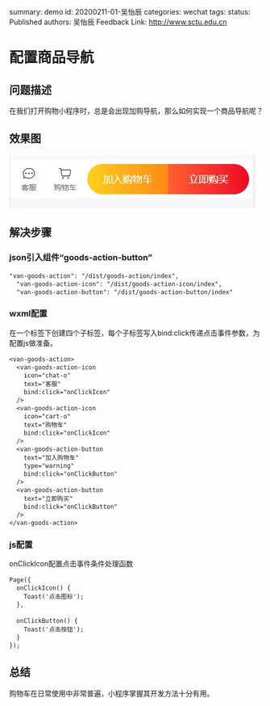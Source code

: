 summary: demo
id: 20200211-01-吴怡辰
categories: wechat
tags: 
status: Published 
authors: 吴怡辰
Feedback Link: http://www.sctu.edu.cn

# 配置商品导航
## 问题描述
在我们打开购物小程序时，总是会出现加购导航，那么如何实现一个商品导航呢？
## 效果图
![](assets/20200211-01-吴怡辰-1.jpg)
## 解决步骤
### json引入组件“goods-action-button”
```
"van-goods-action": "/dist/goods-action/index",
  "van-goods-action-icon": "/dist/goods-action-icon/index",
  "van-goods-action-button": "/dist/goods-action-button/index"

```
### wxml配置
在一个<van-good-action>标签下创建四个<van-good-action-icon>子标签，每个子标签写入bind:click传递点击事件参数，为配置js做准备。
```
<van-goods-action>
  <van-goods-action-icon
    icon="chat-o"
    text="客服"
    bind:click="onClickIcon"
  />
  <van-goods-action-icon
    icon="cart-o"
    text="购物车"
    bind:click="onClickIcon"
  />
  <van-goods-action-button
    text="加入购物车"
    type="warning"
    bind:click="onClickButton"
  />
  <van-goods-action-button
    text="立即购买"
    bind:click="onClickButton"
  />
</van-goods-action>

```
### js配置
onClickIcon配置点击事件条件处理函数
```
Page({
  onClickIcon() {
    Toast('点击图标');
  },

  onClickButton() {
    Toast('点击按钮');
  }
});

```
## 总结
购物车在日常使用中非常普遍，小程序掌握其开发方法十分有用。
